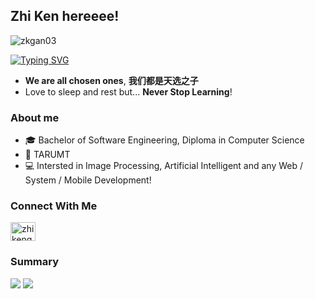 ## Zhi Ken hereeee!
<p align="left"> <img src="https://komarev.com/ghpvc/?username=zkgan03&label=Profile%20views&color=lightgrey&style=plastic" alt="zkgan03" /> </p>

[![Typing SVG](https://readme-typing-svg.demolab.com?font=Jersey+15&size=60&duration=2000&pause=1000&color=247FA7&center=true&vCenter=true&random=true&width=1000&height=50&lines=REST+WELL;KEEP+LEARNING)](https://git.io/typing-svg)

- **We are all chosen ones**, **我们都是天选之子**
- Love to sleep and rest but...  **Never Stop Learning**!

### About me
- 🎓 Bachelor of Software Engineering, Diploma in Computer Science
- 🏫 TARUMT
- 💻 Intersted in Image Processing, Artificial Intelligent and any Web / System / Mobile Development! 

<!-- 
- 🔭 I’m currently working on ...
- 🌱 I’m currently learning ...
- 👯 I’m looking to collaborate on ...
- 🤔 I’m looking for help with ...
- 💬 Ask me about ...
- 📫 How to reach me: ...
- 😄 Pronouns: ...
- ⚡ Fun fact: ...
-->

### Connect With Me
<a href="https://linkedin.com/in/zhikengan" target="blank"><img align="center" src="https://raw.githubusercontent.com/rahuldkjain/github-profile-readme-generator/master/src/images/icons/Social/linked-in-alt.svg" alt="zhikengan" height="30" width="40" /></a>


### Summary
<span>
  <img align="" src="https://github-readme-stats.vercel.app/api?username=zkgan03&hide_title=true&show_icons=true&rank_icon=github&include_all_commits=true&theme=buefy" />
</span>
<span>
  <img align="top" src="https://github-readme-stats.vercel.app/api/top-langs/?username=zkgan03&layout=compact&theme=buefy" />
</span>
